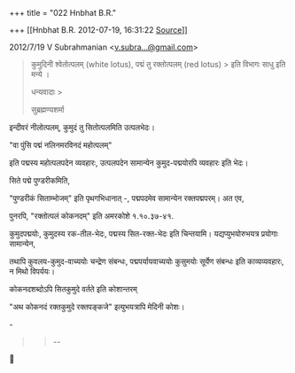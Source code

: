 +++
title = "022 Hnbhat B.R."

+++
[[Hnbhat B.R.	2012-07-19, 16:31:22 [Source](https://groups.google.com/g/bvparishat/c/D75XBoV9Kts)]]



  
  

2012/7/19 V Subrahmanian \<[v.subra...@gmail.com]()\>

  

> कुमुदिनी श्वेतोत्पलम् (white lotus), पद्मं तु रक्तोत्पलम् (red lotus) > इति विभागः साधु इति मन्ये ।  
>   
> धन्यवादाः >
> 
> >   
> सुब्रह्मण्यशर्मा  
> > 

  

  

इन्दीवरं नीलोत्पलम्, कुमुदं तु सितोत्पलमिति उत्पलभेदः।

  

"वा पुंसि पद्मं नलिनमरविनदं महोत्पलम्"

इति पद्मस्य महोत्पलपदेन व्यवहारः, उत्पलपदेन सामान्येन कुमुद-पद्मयोरपि व्यवहारः इति भेदः।

  

  

सिते पद्मे पुण्डरीकमिति,

  

"पुण्डरीकं सिताम्भोजम्" इति पृथगभिधानात् -, पद्मपदमेव सामान्येन रक्तपद्मपरम्। अत एव,

  

पुनरपि, "रक्तोत्पलं कोकनदम्" इति अमरकोशे १.१०.३७-४१.

  

कुमुदपद्मयोः, कुमुदस्य रक-तील-भेदः, पद्मस्य सित-रक्त-भेदः इति चिन्तयामि। यद्यप्युभयोरुभयत्र प्रयोगाः सामान्येन,

  

तथापि कुवलय-कुमुद-वाच्ययोः चन्द्रेण संबन्धः, पद्मपर्यायवाच्ययोः कुसुमयोः सूर्येण संबन्धः इति काव्यव्यवहारः, न मिथो विपर्ययः।

  

कोकनदशब्दोऽपि सितकुमुदे वर्तते इति कोशान्तरम्

  

"अथ कोकनदं रक्तकुमुदे रक्तपङ्कजे" इत्युभयत्रापि मेदिनी कोशः।

  

  

  

\-

  

> 
> > --
> > 



